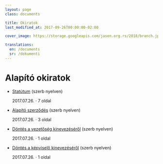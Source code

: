 ```yaml
---
layout: page
class: documents

title: Okiratok
last_modified_at: 2017-09-26T00:00:00-02:00

cover_image: https://storage.googleapis.com/jasen.org.rs/2018/branch.jpg

translations:
  en: /documents
  sr: /dokumenti
---
```

# Alapító okiratok

- [Statútum] (szerb nyelven)

  2017.07.26. · 7 oldal
- [Alapító szerződés] (szerb nyelven)

  2017.07.26. · 3 oldal
- [Döntés a vezetőség kinevezéséről] (szerb nyelven)

  2017.07.26. · 1 oldal
- [Döntés a képviselő kinevezéséről] (szerb nyelven)

  2017.07.26. · 1 oldal

[Statútum]: /docs/statut.pdf
[Alapító szerződés]: /docs/ugovor-o-osnivanju.pdf
[Döntés a vezetőség kinevezéséről]: /docs/odluka-o-imenovanju-upravnog-odbora.pdf
[Döntés a képviselő kinevezéséről]: /docs/odluka-o-imenovanju-upravitelja.pdf
